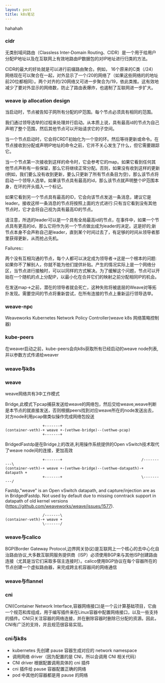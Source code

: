 ```yaml
---
layout: post
title: k8s笔记
---
```

hahahah

### cidr
无类别域间路由（Classless Inter-Domain Routing、CIDR）是一个用于给用户分配IP地址以及在互联网上有效地路由IP数据包的对IP地址进行归类的方法。

CIDR的最大的好处就是可以进行前缀路由聚合。例如， 16个原来的C类（/24）网络现在可以聚合在一起，对外显示了一个/20的网络了（如果这些网络的的地址前20位都相同）。两个对齐的/20网络又可进一步聚合为/19，依此类推。这有效地减少了要对外显示的网络数，防止了路由表爆炸，也遏制了互联网进一步扩大。

### weave ip allocation design

当启动时，节点被告知子网所有分配的IP范围。每个节点必须具有相同的范围。

我们通过领导选举的过程来处理并行启动。从本质上说，具有最高id的节点为自己声明了整个范围，然后其他节点可以开始请求它的子空间。

当一个节点启动时，它会将CRDT初始化为一个空的环。然后等待更新或命令。在节点接收到分配或声明IP地址的命令之前，它并不关心发生了什么，但它需要跟踪它。

当一个节点第一次接收到这样的命令时，它会参考它的map。如果它看到任何其他节点声称有一些保留，那么它将继续正常分配。否则，如果没有收到这样的更新(例如，我们要么没有收到更新，要么只更新了所有节点条目为空)，那么该节点将启动一个领导人选举。如果该节点具有最高的id，那么该节点就声明整个IP范围本身，在环的开头插入一个标记。

如果它看到另一个节点具有最高的ID，它会向该节点发送一条消息，建议它是leader。接收这样一条消息的节点将按照上面的方式进行:只有当它看到没有其他节点时，它才会将自己视为具有最高ID的节点。

请注意，所选的leader可以是一个具有全局最高id的节点，在事件中，如果一个节点具有更高的id，那么它将作为另一个节点做出成为leader的决定。这是好的;新节点本身不会声称自己是leader，直到某个时间过去了，有足够的时间从领导者那里获得更新，从而抢占先机。

Failures::

两个没有互相沟通的节点，每个人都可以决定成为领导者->这是一个根本的问题:如果你不了解别人，你就不能为他们提供补贴。产生的情况实际上是一个网络分区，当节点进行接触时，可以以同样的方式解决。为了缓解这个问题，节点可以开始在一个随机的点上分配IP，以最小化在合并它们的映射之前分配相同IP的机会。

在发送map->之前，潜在的领导者就会死亡，这种失败将被底层的Weave对等拓扑发现。需要空间的节点将重新尝试，在所有连接的节点上重新运行领导选举。

### weave-npc
Weaveworks Kubernetes Network Policy Controller(weave k8s 网络策略控制器)
### kube-peers
在weaver启动之前，kube-peers会向k8s获取所有已经启动的weave node列表,并以参数方式传递给weaver 
### weave与k8s
### weave
weave网络共有3中工作模式

Bridge,此模式下pcap捕获发送给weave的网络包，然后交给weave,weave判断是本节点的就直接发送，否则根据peers找到对应weave所在的node发送出去，对方node利用pcap做类似操作完成网络包投送

```
                 +-------+
(container-veth)-+ weave +-(vethwe-bridge)--(vethwe-pcap)
                 +-------+
```
BridgedFastdp是在Bridge上的改进,利用操作系统提供的Open vSwitch技术取代了weave node间的连接，更加高效

```
                 +-------+                                    /----------\
(container-veth)-+ weave +-(vethwe-bridge)--(vethwe-datapath)-+ datapath +
                 +-------+                                    \----------/
```
Fastdp,"weave" is an Open vSwitch datapath, and capture/injection are as in
BridgedFastdp. Not used by default due to missing conntrack support in
datapath of old kernel versions (https://github.com/weaveworks/weave/issues/1577).

```
                 /-------\
(container-veth)-+ weave +
                 \-------/

```

### weave与calico
BGP(Border Gateway Protocol,边界网关协议)是互联网上一个核心的去中心化自治路由协议,大多数互联网服务提供商（ISP）必须使用BGP来与其他ISP创建路由连接（尤其是当它们采取多宿主连接时）。calico使用BGP协议在每个容器所在的节点创建一个虚拟路由器，来完成跨主机容器间的网络通信
### weave与flannel

### cni
CNI(Container Network Interface,容器网络接口)是一个云计算基础项目，它由一个规范和库组成，用于编写插件来在Linux容器中配置网络接口，以及一些支持的插件。CNI只关注容器的网络连接，并在删除容器时删除已分配的资源。因此，CNI有广泛的支持，并且规范很容易实现。
### cni与k8s
* kubernetes 先创建 pause 容器生成对应的 network namespace
* 调用网络 driver（因为配置的是 CNI，所以会调用 CNI 相关代码）
* CNI driver 根据配置调用具体的 cni 插件
* cni 插件给 pause 容器配置正确的网络
* pod 中其他的容器都是用 pause 的网络
